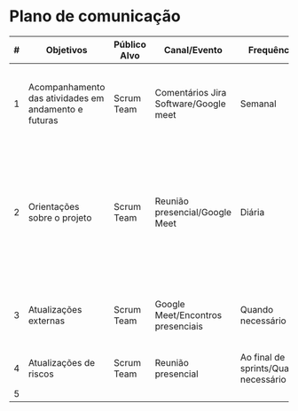 # Plano de comunicação

| # | Objetivos | Público Alvo | Canal/Evento | Frequência| Responsabilidades | Materiais Relacionados
|--|--|--|--|--|--|--|
| 1 | Acompanhamento das atividades em andamento e futuras | Scrum Team | Comentários Jira Software/Google meet | Semanal | Scrum Master (Matheus) |Jira Software como ferramenta de gestão. Tópicos registrados em Ata.  | Orientações sobre o projeto
| 2 | Orientações sobre o projeto | Scrum Team | Reunião presencial/Google Meet | Diária | Scrum Master (Matheus), Product Owner (Minozzi) | Priorização de tasks, acompanhado de especificações e outros detalhamentos de tasks, resoluções de dúvidas ou impedimentos encontrados. |
| 3 | Atualizações externas | Scrum Team | Google Meet/Encontros presenciais | Quando necessário | Todos os membros do projeto | Atulizações de requisitos, validações de tasks/versões, resoluções de dúvidas  |
| 4 | Atualizações de riscos | Scrum Team | Reunião presencial | Ao final de sprints/Quando necessário | Scrum Team | Plano de Gerenciamento de Riscos |
| 5 |  |  |  |  |  |  |
